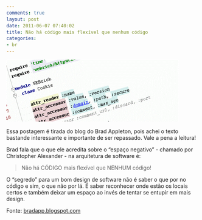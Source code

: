 ```yaml
---
comments: true
layout: post
date: 2011-06-07 07:40:02
title: Não há código mais flexível que nenhum código
categories:
- br
---
```


<img src="assets/img/posts/codigo_flexivel.gif">

Essa postagem é tirada do blog do Brad Appleton, pois achei o texto bastande interessante e importante de ser repassado. Vale a pena a leitura!

Brad fala que o que ele acredita sobre o “espaço negativo” - chamado por Christopher Alexander - na arquitetura de software é:

> Não há CÓDIGO mais flexível que NENHUM código!

O “segredo” para um bom design de software não é saber o que por no código e sim, o que não por lá. É saber reconhecer onde estão os locais certos e também deixar um espaço ao invés de tentar se entupir em mais design.

Fonte: [bradapp.blogspot.com](bradapp.blogspot.com)